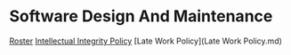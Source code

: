 # Software Design And Maintenance

[Roster](roster.md)
[Intellectual Integrity Policy](Integrity_Policy.md)
[Late Work Policy](Late Work Policy.md)
